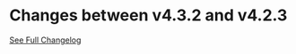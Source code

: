 # Changes between v4.3.2 and v4.2.3

[See Full Changelog](https://github.com/pydio/cells/compare/v4.3.2...v4.2.3)

